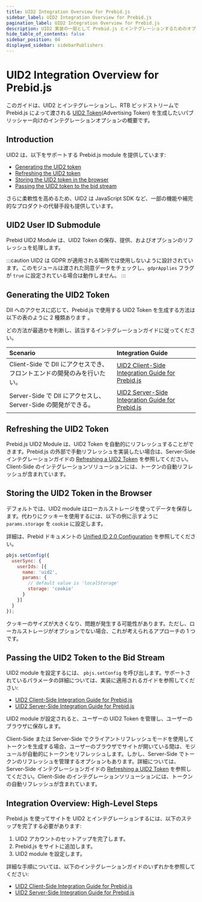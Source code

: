 ```yaml
---
title: UID2 Integration Overview for Prebid.js
sidebar_label: UID2 Integration Overview for Prebid.js
pagination_label: UID2 Integration Overview for Prebid.js
description: UID2 実装の一部として Prebid.js とインテグレーションするためのオプションの概要。
hide_table_of_contents: false
sidebar_position: 04
displayed_sidebar: sidebarPublishers
---
```


# UID2 Integration Overview for Prebid.js

このガイドは、UID2 とインテグレーションし、RTB ビッドストリームで Prebid.js によって渡される [UID2 Token](../ref-info/glossary-uid.md#gl-uid2-token)(Advertising Token) を生成したいパブリッシャー向けのインテグレーションオプションの概要です。
<!-- 
It includes the following sections:

- [Introduction](#introduction)
- [UID2 User ID Submodule](#uid2-user-id-submodule)
- [Generating the UID2 Token](#generating-the-uid2-token)
- [Refreshing the UID2 Token](#refreshing-the-uid2-token)
- [Storing the UID2 Token in the Browser](#storing-the-uid2-token-in-the-browser)
- [Passing the UID2 Token to the Bid Stream](#passing-the-uid2-token-to-the-bid-stream)
- [Integration Overview: High-Level Steps](#integration-overview-high-level-steps)

 -->
## Introduction

UID2 は、以下をサポートする Prebid.js module を提供しています:

- [Generating the UID2 token](#generating-the-uid2-token)
- [Refreshing the UID2 token](#refreshing-the-uid2-token)
- [Storing the UID2 token in the browser](#storing-the-uid2-token-in-the-browser)
- [Passing the UID2 token to the bid stream](#passing-the-uid2-token-to-the-bid-stream)

さらに柔軟性を高めるため、UID2 は JavaScript SDK など、一部の機能や補完的なプロダクトの代替手段も提供しています。

## UID2 User ID Submodule

Prebid UID2 Module は、UID2 Token の保存、提供、およびオプションのリフレッシュを処理します。

:::caution
UID2 は GDPR が適用される場所では使用しないように設計されています。このモジュールは渡された同意データをチェックし、`gdprApplies` フラグが `true` に設定されている場合は動作しません。
:::

## Generating the UID2 Token

DII へのアクセスに応じて、Prebid.js で使用する UID2 Token を生成する方法は以下の表のように 2 種類あります 。

どの方法が最適かを判断し、該当するインテグレーションガイドに従ってください。

| Scenario | Integration Guide |
| :--- | :--- |
| Client-Side で DII にアクセスでき、フロントエンドの開発のみを行いたい。 | [UID2 Client-Side Integration Guide for Prebid.js](integration-prebid-client-side.md) |
| Server-Side で DII にアクセスし、Server-Side の開発ができる。 | [UID2 Server-Side Integration Guide for Prebid.js](integration-prebid-server-side.md) |

## Refreshing the UID2 Token

Prebid.js UID2 Module は、UID2 Token を自動的にリフレッシュすることができます。Prebid.js の外部で手動リフレッシュを実装したい場合は、Server-Side インテグレーションガイドの [Refreshing a UID2 Token](integration-prebid-server-side.md#refreshing-a-uid2-token) を参照してください。Client-Side のインテグレーションソリューションには、トークンの自動リフレッシュが含まれています。

## Storing the UID2 Token in the Browser
<!-- GWH same section in integration-prebid.md, integration-prebid-client-side.md, and integration-prebid-client-side.md. Ensure consistency -->
デフォルトでは、UID2 module はローカルストレージを使ってデータを保存します。代わりにクッキーを使用するには、以下の例に示すように `params.storage` を `cookie` に設定します。

詳細は、Prebid ドキュメントの [Unified ID 2.0 Configuration](https://docs.prebid.org/dev-docs/modules/userid-submodules/unified2.html#unified-id-20-configuration) を参照してください。

```js
pbjs.setConfig({ 
  userSync: { 
    userIds: [{ 
      name: 'uid2', 
      params: { 
        // default value is 'localStorage' 
        storage: 'cookie'  
      } 
    }] 
  } 
}); 
```

クッキーのサイズが大きくなり、問題が発生する可能性があります。ただし、ローカルストレージがオプションでない場合、これが考えられるアプローチの 1 つです。

## Passing the UID2 Token to the Bid Stream

UID2 module を設定するには、 `pbjs.setConfig` を呼び出します。サポートされているパラメータの詳細については、実装に適用されるガイドを参照してください:

- [UID2 Client-Side Integration Guide for Prebid.js](integration-prebid-client-side.md)
- [UID2 Server-Side Integration Guide for Prebid.js](integration-prebid-server-side.md)

UID2 module が設定されると、ユーザーの UID2 Token を管理し、ユーザーのブラウザに保存します。

Client-Side または Server-Side でクライアントリフレッシュモードを使用してトークンを生成する場合、ユーザーのブラウザでサイトが開いている間は、モジュールが自動的にトークンをリフレッシュします。しかし、Server-Side でトークンのリフレッシュを管理するオプションもあります。詳細については、Server-Side インテグレーションガイドの [Refreshing a UID2 Token](integration-prebid-server-side.md#refreshing-a-uid2-token) を参照してください。Client-Side のインテグレーションソリューションには、トークンの自動リフレッシュが含まれています。

## Integration Overview: High-Level Steps

Prebid.js を使ってサイトを UID2 とインテグレーションするには、以下のステップを完了する必要があります:

1. UID2 アカウントのセットアップを完了します。
1. Prebid.js をサイトに追加します。
1. UID2 module を設定します。

詳細な手順については、以下のインテグレーションガイドのいずれかを参照してください:

- [UID2 Client-Side Integration Guide for Prebid.js](integration-prebid-client-side.md)
- [UID2 Server-Side Integration Guide for Prebid.js](integration-prebid-server-side.md)
